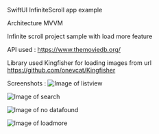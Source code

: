 SwiftUI InfiniteScroll app example 

Architecture
MVVM


Infinite scroll project sample with load more feature 

API used : 
https://www.themoviedb.org/

Library used 
Kingfisher for loading images from url
https://github.com/onevcat/Kingfisher


Screenshots :
![Image of listview](https://github.com/wassim93/infiniteScrollSwifUI/blob/main/Simulator%20Screen%20Shot%20-%20iPod%20touch%20(7th%20generation)%20-%202021-08-27%20at%2002.31.55.png?raw=true)

![Image of search](https://github.com/wassim93/infiniteScrollSwifUI/blob/main/Simulator%20Screen%20Shot%20-%20iPod%20touch%20(7th%20generation)%20-%202021-08-27%20at%2002.32.10.png?raw=true)

![Image of no datafound](https://github.com/wassim93/infiniteScrollSwifUI/blob/main/Simulator%20Screen%20Shot%20-%20iPod%20touch%20(7th%20generation)%20-%202021-08-27%20at%2002.33.21.png?raw=true)

![Image of loadmore](https://github.com/wassim93/infiniteScrollSwifUI/blob/main/Simulator%20Screen%20Shot%20-%20iPod%20touch%20(7th%20generation)%20-%202021-08-27%20at%2002.34.45.png?raw=true)




